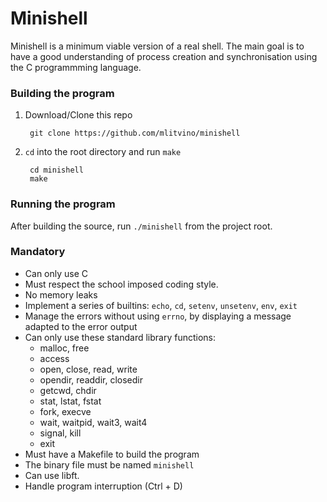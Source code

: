 # Minishell

Minishell is a minimum viable version of a real shell. The main goal is to have a good understanding of process creation and synchronisation using the C programmming language.

### Building the program

1. Download/Clone this repo

        git clone https://github.com/mlitvino/minishell
2. `cd` into the root directory and run `make`

        cd minishell
        make

### Running the program

After building the source, run `./minishell` from the project root.

### Mandatory

- Can only use C
- Must respect the school imposed coding style.
- No memory leaks
- Implement a series of builtins: `echo`, `cd`, `setenv`, `unsetenv`, `env`, `exit`
- Manage the errors without using `errno`, by displaying a message adapted
to the error output
- Can only use these standard library functions:
    - malloc, free
    - access
    - open, close, read, write
    - opendir, readdir, closedir
    - getcwd, chdir
    - stat, lstat, fstat
    - fork, execve
    - wait, waitpid, wait3, wait4
    - signal, kill
    - exit
- Must have a Makefile to build the program
- The binary file must be named `minishell`
- Can use libft.
- Handle program interruption (Ctrl + D)
